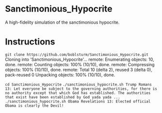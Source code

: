 # Sanctimonious_Hypocrite
A high-fidelity simulation of the sanctimonious hypocrite.

# Instructions
`git clone https://github.com/boblsturm/Sanctimonious_Hypocrite.git`
  Cloning into 'Sanctimonious_Hypocrite'...
  remote: Enumerating objects: 10, done.
  remote: Counting objects: 100% (10/10), done.
  remote: Compressing objects: 100% (10/10), done.
  remote: Total 10 (delta 2), reused 3 (delta 0), pack-reused 0
  Unpacking objects: 100% (10/10), done.

`cd Sanctimonious_Hypocrite`
`./sanctimonious_hypocrite.sh Trump
  Romans 13: Let everyone be subject to the governing authorities, for there is no authority except that which God has established. The authorities that exist have been established by God yada yada ...`
`./sanctimonious_hypocrite.sh Obama
  Revelations 13: Elected official Obama is clearly the Devil!`
